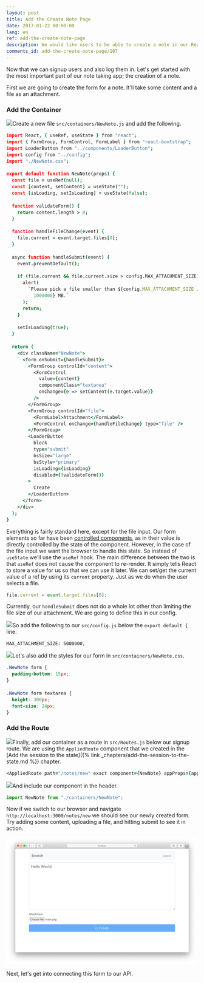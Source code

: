 ```yaml
---
layout: post
title: Add the Create Note Page
date: 2017-01-22 00:00:00
lang: en
ref: add-the-create-note-page
description: We would like users to be able to create a note in our React.js app and upload a file as an attachment. To do so we are first going to create a form using the FormGroup and FormControl React-Bootstrap components.
comments_id: add-the-create-note-page/107
---
```


Now that we can signup users and also log them in. Let's get started with the most important part of our note taking app; the creation of a note.

First we are going to create the form for a note. It'll take some content and a file as an attachment.

### Add the Container

<img class="code-marker" src="/assets/s.png" />Create a new file `src/containers/NewNote.js` and add the following.

``` coffee
import React, { useRef, useState } from "react";
import { FormGroup, FormControl, FormLabel } from "react-bootstrap";
import LoaderButton from "../components/LoaderButton";
import config from "../config";
import "./NewNote.css";

export default function NewNote(props) {
  const file = useRef(null);
  const [content, setContent] = useState("");
  const [isLoading, setIsLoading] = useState(false);

  function validateForm() {
    return content.length > 0;
  }

  function handleFileChange(event) {
    file.current = event.target.files[0];
  }

  async function handleSubmit(event) {
    event.preventDefault();

    if (file.current && file.current.size > config.MAX_ATTACHMENT_SIZE) {
      alert(
        `Please pick a file smaller than ${config.MAX_ATTACHMENT_SIZE /
          1000000} MB.`
      );
      return;
    }

    setIsLoading(true);
  }

  return (
    <div className="NewNote">
      <form onSubmit={handleSubmit}>
        <FormGroup controlId="content">
          <FormControl
            value={content}
            componentClass="textarea"
            onChange={e => setContent(e.target.value)}
          />
        </FormGroup>
        <FormGroup controlId="file">
          <FormLabel>Attachment</FormLabel>
          <FormControl onChange={handleFileChange} type="file" />
        </FormGroup>
        <LoaderButton
          block
          type="submit"
          bsSize="large"
          bsStyle="primary"
          isLoading={isLoading}
          disabled={!validateForm()}
        >
          Create
        </LoaderButton>
      </form>
    </div>
  );
}
```

Everything is fairly standard here, except for the file input. Our form elements so far have been [controlled components](https://facebook.github.io/react/docs/forms.html), as in their value is directly controlled by the state of the component. However, in the case of the file input we want the browser to handle this state. So instead of `useState` we'll use the `useRef` hook. The main difference between the two is that `useRef` does not cause the component to re-render. It simply tells React to store a value for us so that we can use it later. We can set/get the current value of a ref by using its `current` property. Just as we do when the user selects a file.

``` javascript
file.current = event.target.files[0];
```

Currently, our `handleSubmit` does not do a whole lot other than limiting the file size of our attachment. We are going to define this in our config.

<img class="code-marker" src="/assets/s.png" />So add the following to our `src/config.js` below the `export default {` line.

```
MAX_ATTACHMENT_SIZE: 5000000,
```

<img class="code-marker" src="/assets/s.png" />Let's also add the styles for our form in `src/containers/NewNote.css`.

``` css
.NewNote form {
  padding-bottom: 15px;
}

.NewNote form textarea {
  height: 300px;
  font-size: 24px;
}
```

### Add the Route

<img class="code-marker" src="/assets/s.png" />Finally, add our container as a route in `src/Routes.js` below our signup route. We are using the `AppliedRoute` component that we created in the [Add the session to the state]({% link _chapters/add-the-session-to-the-state.md %}) chapter.

``` coffee
<AppliedRoute path="/notes/new" exact component={NewNote} appProps={appProps} />
```

<img class="code-marker" src="/assets/s.png" />And include our component in the header.

``` javascript
import NewNote from "./containers/NewNote";
```

Now if we switch to our browser and navigate `http://localhost:3000/notes/new` we should see our newly created form. Try adding some content, uploading a file, and hitting submit to see it in action.

![New note page added screenshot](/assets/new-note-page-added.png)

Next, let's get into connecting this form to our API.
